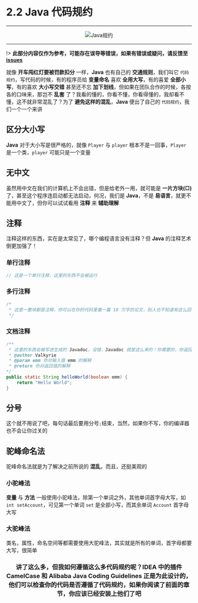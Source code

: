 # 2.2 Java 代码规约

---

<center><img src="https://i.loli.net/2020/07/23/sG6TlYJt9qwvcDB.png" alt="Java规约"></center>

---

!> **此部分内容仅作为参考，可能存在误导等错误，如果有错误或疑问，请反馈至 [issues](https://github.com/ElaBosak233/Valkyrie/issues)**

就像 **开车闯红灯要被罚款扣分** 一样，**Java** 也有自己的 **交通规则**，我们叫它 `代码规约`，写代码的时候，有的程序员给 **变量命名** 喜欢 **全用大写**，有的喜爱 **全部小写**，有的喜欢 **大小写交错** 甚至还不忘 **加下划线**，但如果在团队合作的时候，各按各的口味来，那岂不 **乱套** 了？我看的懂的，你看不懂，你看得懂的，我却看不懂，这不就非常混乱了？为了 **避免这样的混乱**，**Java** 便出了自己的 `代码规约`，我们一个一个来讲

## 区分大小写

**Java** 对于大小写是很严格的，就像 `Player` 与 `player` 根本不是一回事，`Player` 是一个类，`player` 可能只是一个变量

## 无中文

虽然用中文在我们的计算机上不会出错，但是给老外一用，就可能是 **一片方块(□)** 了，甚至这个程序连启动都无法启动，何况，我们是 **Java**，不是 **易语言**，就更不能用中文了，但你可以试试看用 **注释** 来 **辅助理解**

## 注释

注释这样的东西，实在是太常见了，哪个编程语言没有注释？但 **Java** 的注释艺术倒更加强了！

### 单行注释

```java
// 这是一个单行注释，这里的东西不会被运行
```

### 多行注释

```java
/*
 * 这里一整块都是注释，你可以在你的代码里塞一篇 10 万字的论文，别人也不知道有这么回事
 */
```

### 文档注释

```java
/**
 * 这里的东西会被写进生成的 Javadoc，没错，Javadoc 就是这么来的！你需要的，你返回的，你抛出的，都在文档注释！当然，要你自己写，文档注释通常用于给方法写注释，或者在整个类的顶端注释好作者名字
 * @author Valkyrie
 * @param emm 你对输入值 emm 的解释
 * @return 你对返回值的解释
*/
public static String helloWorld(boolean emm) {
    return "Hello World";
}
```

## 分号

这个就不用说了吧，每句话最后要用分号`;`结束，当然，如果你不写，你的编译器也不会让你过关的

## 驼峰命名法

驼峰命名法就是为了解决之前所说的 **混乱**，而且，还挺美观的

### 小驼峰法

**变量** 与 **方法** 一般使用小驼峰法，除第一个单词之外，其他单词首字母大写，如 `int setAccount`，可见第一个单词 `set` 是全部小写，而其余单词 `Account` 首字母大写

### 大驼峰法

类名，属性，命名空间等都需要使用大驼峰法，其实就是所有的单词，首字母都要大写，很简单

<center><h3>讲了这么多，但我如何遵循这么多代码规约呢？<strong>IDEA</strong> 中的插件 <strong>CamelCase</strong> 和 <strong>Alibaba Java Coding Guidelines</strong> 正是为此设计的，他们可以检查你的代码是否遵循了代码规约，如果你阅读了前面的章节，你应该已经安装上他们了吧</h3></center>